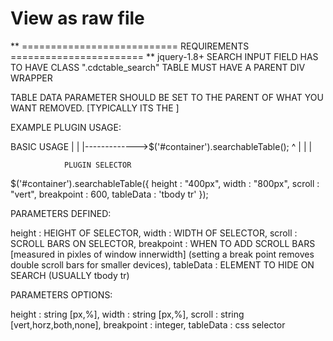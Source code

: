 # View as raw file
** =========================== REQUIREMENTS ======================= **
jquery-1.8+
SEARCH INPUT FIELD HAS TO HAVE CLASS ".cdctable_search"
TABLE MUST HAVE A PARENT DIV WRAPPER 


TABLE DATA PARAMETER SHOULD BE SET TO THE PARENT OF WHAT YOU WANT REMOVED. [TYPICALLY ITS THE <tr>]


EXAMPLE PLUGIN USAGE:

BASIC USAGE
|
|
|------------->$('#container').searchableTable();
						^
						|
						|
						|

				PLUGIN SELECTOR

$('#container').searchableTable({
	height : "400px",
	width  : "800px",
	scroll : "vert",
	breakpoint : 600,
	tableData : 'tbody tr'
});

PARAMETERS DEFINED:

height 		: HEIGHT OF SELECTOR,
width 		: WIDTH OF SELECTOR,
scroll 		: SCROLL BARS ON SELECTOR,
breakpoint	: WHEN TO ADD SCROLL BARS [measured in pixles of window innerwidth] (setting a break point removes double scroll bars for smaller devices),
tableData	: ELEMENT TO HIDE ON SEARCH (USUALLY tbody tr)


PARAMETERS OPTIONS:

height 		: string [px,%],
width 		: string [px,%],
scroll 		: string [vert,horz,both,none],
breakpoint	: integer,
tableData	: css selector
